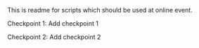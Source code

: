 This is readme for scripts which should be used at online event.

Checkpoint 1:
Add checkpoint 1

Checkpoint 2:
Add checkpoint 2